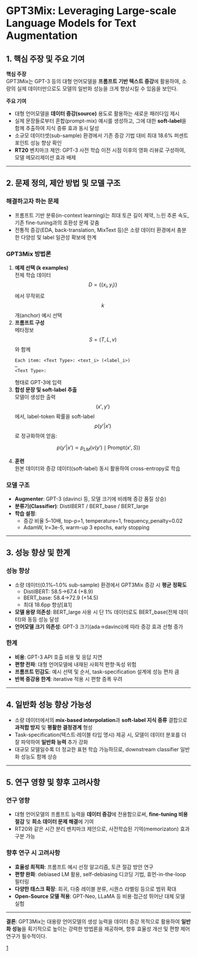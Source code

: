 # GPT3Mix: Leveraging Large-scale Language Models for Text Augmentation

## 1. 핵심 주장 및 주요 기여  
**핵심 주장**  
GPT3Mix는 GPT-3 등의 대형 언어모델을 **프롬프트 기반 텍스트 증강**에 활용하여, 소량의 실제 데이터만으로도 모델의 일반화 성능을 크게 향상시킬 수 있음을 보인다.  

**주요 기여**  
- 대형 언어모델을 **데이터 증강(source)** 용도로 활용하는 새로운 패러다임 제시  
- 실제 문장들로부터 혼합(prompt-mix) 예시를 생성하고, 그에 대한 **soft-label**을 함께 추출하여 지식 증류 효과 동시 달성  
- 소규모 데이터셋(sub-sample) 환경에서 기존 증강 기법 대비 최대 18.6% 퍼센트포인트 성능 향상 확인  
- **RT20** 벤치마크 제안: GPT-3 사전 학습 이전 시점 이후의 영화 리뷰로 구성하여, 모델 메모리제이션 효과 배제  

***

## 2. 문제 정의, 제안 방법 및 모델 구조

### 해결하고자 하는 문제  
- 프롬프트 기반 분류(in-context learning)는 최대 토큰 길이 제약, 느린 추론 속도, 기존 fine-tuning과의 호환성 문제 갖춤  
- 전통적 증강(EDA, back-translation, MixText 등)은 소량 데이터 환경에서 충분한 다양성 및 label 일관성 확보에 한계  

### GPT3Mix 방법론  
1. **예제 선택 (k examples)**  
   전체 학습 데이터 $$D=\{(x_i,y_i)\}$$에서 무작위로 $$k$$개(anchor) 예시 선택  
2. **프롬프트 구성**  
   메타정보 $$S=(T,L,v)$$와 함께  
   ```
   Each item: <Text Type>: <text_i> (<label_i>)  
   …  
   <Text Type>:
   ```
   형태로 GPT-3에 입력  
3. **합성 문장 및 soft-label 추출**  
   모델이 생성한 출력 $$(x',y')$$에서, label-token 확률을 soft-label $$p(y'|x')$$로 정규화하여 얻음:  

$$
     p(y'|x') \propto p_{LM}\bigl(v(y') \mid \text{Prompt}(x',S)\bigr)
   $$

4. **훈련**  
   원본 데이터와 증강 데이터(soft-label) 동시 활용하여 cross-entropy로 학습  

### 모델 구조  
- **Augmenter**: GPT-3 (davinci 등, 모델 크기에 비례해 증강 품질 상승)  
- **분류기(Classifier)**: DistilBERT / BERT_base / BERT_large  
- **학습 설정**:  
  - 증강 비율 5–10배, top-p=1, temperature=1, frequency_penalty=0.02  
  - AdamW, lr=3e-5, warm-up 3 epochs, early stopping  

***

## 3. 성능 향상 및 한계

### 성능 향상  
- 소량 데이터(0.1%–1.0% sub-sample) 환경에서 GPT3Mix 증강 시 **평균 정확도**  
  - DistilBERT: 58.5→67.4 (+8.9)  
  - BERT_base: 58.4→72.9 (+14.5)  
  - 최대 18.6pp 향상[표1]  
- **모델 용량 의존성**: BERT_large 사용 시 단 1% 데이터로도 BERT_base(전체 데이터)와 동등 성능 달성  
- **언어모델 크기 의존성**: GPT-3 크기(ada→davinci)에 따라 증강 효과 선형 증가  

### 한계  
- **비용**: GPT-3 API 호출 비용 및 응답 지연  
- **편향 전파**: 대형 언어모델에 내재된 사회적 편향·독성 위험  
- **프롬프트 민감도**: 예시 선택 및 순서, task-specification 설계에 성능 편차 큼  
- **반복 증강용 한계**: iterative 적용 시 편향 증폭 우려  

***

## 4. 일반화 성능 향상 가능성  
- 소량 데이터에서의 **mix-based interpolation**과 **soft-label 지식 증류** 결합으로 **과적합 방지** 및 **평활한 결정경계** 형성  
- Task-specification(텍스트·레이블 타입 명시) 제공 시, 모델이 데이터 분포를 더 잘 파악하여 **일반화 능력** 추가 강화  
- 대규모 모델일수록 더 정교한 표현 학습 가능하므로, downstream classifier 일반화 성능도 함께 상승  

***

## 5. 연구 영향 및 향후 고려사항

### 연구 영향  
- 대형 언어모델의 프롬프트 능력을 **데이터 증강**에 전용함으로써, **fine-tuning 비용 절감** 및 **희소 데이터 문제 해결**에 기여  
- RT20와 같은 시간 분리 벤치마크 제안으로, 사전학습된 기억(memorizaton) 효과 구분 가능  

### 향후 연구 시 고려사항  
- **효율성 최적화**: 프롬프트 예시 선정 알고리즘, 토큰 절감 방안 연구  
- **편향 완화**: debiased LM 활용, self-debiasing 디코딩 기법, 휴먼-in-the-loop 필터링  
- **다양한 태스크 확장**: 회귀, 다중 레이블 분류, 시퀀스 라벨링 등으로 범위 확대  
- **Open-Source 모델 적용**: GPT-Neo, LLaMA 등 비용·접근성 뛰어난 대체 모델 실험  

---  

**결론**: GPT3Mix는 대용량 언어모델의 생성 능력을 데이터 증강 목적으로 활용하여 **일반화 성능**을 획기적으로 높이는 강력한 방법론을 제공하며, 향후 효율성 개선 및 편향 제어 연구가 필수적이다.

[1](https://ppl-ai-file-upload.s3.amazonaws.com/web/direct-files/attachments/22370781/5f48133e-3858-4c66-a5e7-87e21b74337f/2104.08826v2.pdf)
